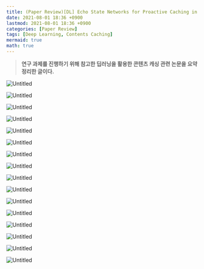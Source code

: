 ```yaml
---
title: (Paper Review)[DL] Echo State Networks for Proactive Caching in Cloud-Based Radio Access Networks With Mobile Users
date: 2021-08-01 18:36 +0900
lastmod: 2021-08-01 18:36 +0900
categories: [Paper Review]
tags: [Deep Learning, Contents Caching]
mermaid: true
math: true
---
```


> **연구 과제를 진행하기 위해 참고한 딥러닝을 활용한 콘텐츠 캐싱 관련 논문을 요약 정리한 글이다.**
> 

![Untitled](/assets/img/2021-08-01-DL210801/Untitled.png)

![Untitled](/assets/img/2021-08-01-DL210801/Untitled%201.png)

![Untitled](/assets/img/2021-08-01-DL210801/Untitled%202.png)

![Untitled](/assets/img/2021-08-01-DL210801/Untitled%203.png)

![Untitled](/assets/img/2021-08-01-DL210801/Untitled%204.png)

![Untitled](/assets/img/2021-08-01-DL210801/Untitled%205.png)

![Untitled](/assets/img/2021-08-01-DL210801/Untitled%206.png)

![Untitled](/assets/img/2021-08-01-DL210801/Untitled%207.png)

![Untitled](/assets/img/2021-08-01-DL210801/Untitled%208.png)

![Untitled](/assets/img/2021-08-01-DL210801/Untitled%209.png)

![Untitled](/assets/img/2021-08-01-DL210801/Untitled%2010.png)

![Untitled](/assets/img/2021-08-01-DL210801/Untitled%2011.png)

![Untitled](/assets/img/2021-08-01-DL210801/Untitled%2012.png)

![Untitled](/assets/img/2021-08-01-DL210801/Untitled%2013.png)

![Untitled](/assets/img/2021-08-01-DL210801/Untitled%2014.png)

![Untitled](/assets/img/2021-08-01-DL210801/Untitled%2015.png)